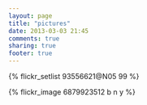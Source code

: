 ```yaml
---
layout: page
title: "pictures"
date: 2013-03-03 21:45
comments: true
sharing: true
footer: true
---
```

{% flickr_setlist 93556621@N05 99 %}

{% flickr_image 6879923512 b n y %}

